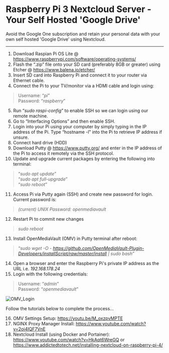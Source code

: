 # Raspberry Pi 3 Nextcloud Server - Your Self Hosted 'Google Drive'

Avoid the Google One subscription and retain your personal data with your own self hosted 'Google Drive' using Nextcloud.

-------------------------------------------------------------------------------------------------------------------------------

1. Download Raspian Pi OS Lite @ https://www.raspberrypi.com/software/operating-systems/
2. Flash the “.zip” file onto your SD card (preferably 8GB or greater) using Etcher @ https://www.balena.io/etcher/
3. Insert SD card into Raspberry Pi and connect it to your router via Ethernet cable.
4. Connect the Pi to your TV/monitor via a HDMI cable and login using:
>Username: “*pi*” <br />
>Password: “*raspberry*” <br />
5. Run “*sudo raspi-config*” to enable SSH so we can login using our remote machine.
6. Go to “Interfacing Options” and then enable SSH.
7. Login into your Pi using your computer by simply typing in the IP address of the Pi. Type “hostname -l” into the Pi to retrieve IP address if unsure.
8. Connect hard drive (HDD)
9. Download Putty @ https://www.putty.org/ and enter in the IP address of the Pi to access it remotely via the SSH protocol.
10. Update and upgrade current packages by entering the following into terminal:
>“*sudo apt update*” <br />
>“*sudo apt full-upgrade*” <br />
>“*sudo reboot*” <br />
11. Access Pi via Putty again (SSH) and create new password for login. Current password is:
>*(current) UNIX Password: openmediavault*
12. Restart Pi to commit new changes
>*sudo reboot*
13. Install OpenMediaVault (OMV) in Putty terminal after reboot:
>“*sudo wget -O - https://github.com/OpenMediaVault-Plugin-Developers/installScript/raw/master/install | sudo bash*” <br />
14. Open a browser and enter the Raspberry Pi's private IP address as the URL i.e. *192.168.178.24*
15. Login with the following credentials:
>Username: “*admin*” <br />
>Password: “*openmediavault*” <br />

![OMV_Login](https://user-images.githubusercontent.com/36043248/131504405-01039aef-51f3-474f-9838-e48a90275bf6.PNG)

Follow the tutorials below to complete the process...

16. OMV Settings Setup: https://youtu.be/M_oxzpvMPTE
17. NGINX Proxy Manager Install: https://www.youtube.com/watch?v=2oi4IQF7VnE 
18. Nextcloud Install (using Docker and Portainer): https://www.youtube.com/watch?v=HkAqt6WreGQ or https://www.addictedtotech.net/installing-nextcloud-on-raspberry-pi-4/

